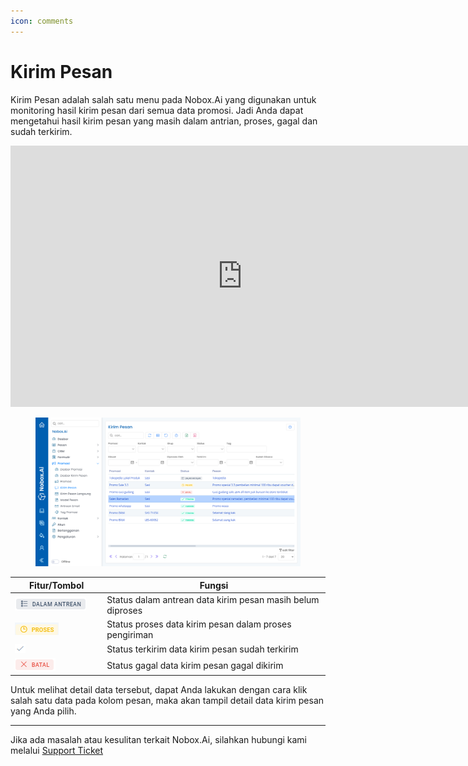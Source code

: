 ```yaml
---
icon: comments
---
```


# Kirim Pesan

Kirim Pesan adalah salah satu menu pada Nobox.Ai yang digunakan untuk monitoring hasil kirim pesan dari semua data promosi. Jadi Anda dapat mengetahui hasil kirim pesan yang masih dalam antrian, proses, gagal dan sudah terkirim.

<iframe width="742" height="418" src="https://www.youtube.com/embed/EkWgwRnDC2E/" title="01. Instalasi NoBox Desktop" frameborder="0" allow="accelerometer; autoplay; clipboard-write; encrypted-media; gyroscope; picture-in-picture; web-share" referrerpolicy="strict-origin-when-cross-origin" allowfullscreen></iframe>

<figure><img src="../../.gitbook/assets/Kirim Pesan (1).png" alt=""><figcaption></figcaption></figure>

<table><thead><tr><th width="133.20001220703125">Fitur/Tombol</th><th>Fungsi</th></tr></thead><tbody><tr><td><img src="../../.gitbook/assets/Dalam Antrean.png" alt=""></td><td> Status dalam antrean data kirim pesan masih belum diproses</td></tr><tr><td><img src="../../.gitbook/assets/Proses.png" alt=""></td><td> Status proses data kirim pesan dalam proses pengiriman</td></tr><tr><td><img src="../../.gitbook/assets/Terkirim.png" alt=""></td><td> Status terkirim data kirim pesan sudah terkirim</td></tr><tr><td><img src="../../.gitbook/assets/Batal.png" alt=""></td><td> Status gagal data kirim pesan gagal dikirim </td></tr></tbody></table>

Untuk melihat detail data tersebut, dapat Anda lakukan dengan cara klik salah satu data pada kolom pesan, maka akan tampil detail data kirim pesan yang Anda pilih.

---

Jika ada masalah atau kesulitan terkait Nobox.Ai, silahkan hubungi kami melalui [Support Ticket](https://crm.nobox.ai/clients/tickets)
